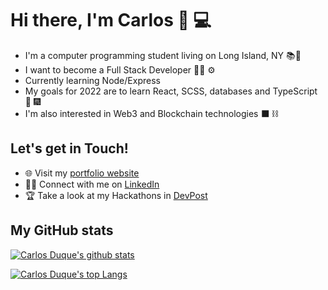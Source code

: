 
# Hi there, I'm Carlos 👋 💻

- I'm a computer programming student living on Long Island, NY 📚🗽
- I want to become a Full Stack Developer 👨‍💻 ⚙️
- Currently learning Node/Express
- My goals for 2022 are to learn React, SCSS, databases and TypeScript 🚀 🎆
- I'm also interested in Web3 and Blockchain technologies ⬛ ⛓

## Let's get in Touch!

- 🌐 Visit my [portfolio website](https://carlosduque.netlify.app/)
- 👨‍💼 Connect with me on [LinkedIn](https://www.linkedin.com/in/carlos-duque-77488b1b8/)
- 🏆 Take a look at my Hackathons in [DevPost](https://devpost.com/CDDR1?ref_content=user-portfolio&ref_feature=portfolio&ref_medium=global-nav)

## My GitHub stats

[![Carlos Duque's github stats](https://github-readme-stats.vercel.app/api?username=CDDR1&show_icons=true&theme=tokyonight)](https://github.com/CDDR1/github-readme-stats)

[![Carlos Duque's top Langs](https://github-readme-stats.vercel.app/api/top-langs/?username=CDDR1&layout=compact&theme=tokyonight)](https://github.com/CDDR1/github-readme-stats)
